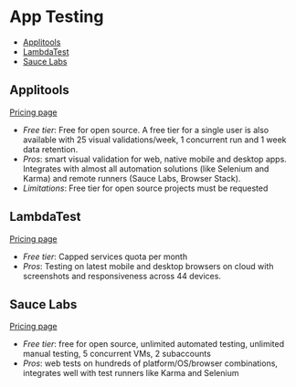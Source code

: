 # App Testing

<!-- TOC depthFrom:2 -->

- [Applitools](#applitools)
- [LambdaTest](#lambdatest)
- [Sauce Labs](#sauce-labs)

<!-- /TOC -->

## Applitools

[Pricing page](https://applitools.com/pricing)

* *Free tier*: Free for open source. A free tier for a single user is also available with 25 visual validations/week, 1 concurrent run and 1 week data retention.
* *Pros*: smart visual validation for web, native mobile and desktop apps. Integrates with almost all automation solutions (like Selenium and Karma) and remote runners (Sauce Labs, Browser Stack).
* *Limitations*: Free tier for open source projects must be requested

## LambdaTest

[Pricing page](https://www.lambdatest.com/pricing)

* *Free tier*: Capped services quota per month
* *Pros*: Testing on latest mobile and desktop browsers on cloud with screenshots and responsiveness across 44 devices.

## Sauce Labs

[Pricing page](https://saucelabs.com/open-sauce)

* *Free tier*: free for open source, unlimited automated testing, unlimited manual testing, 5 concurrent VMs, 2 subaccounts
* *Pros*: web tests on hundreds of platform/OS/browser combinations, integrates well with test runners like Karma and Selenium
